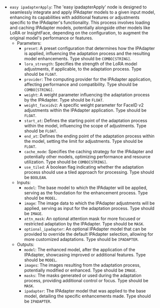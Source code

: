 - `easy ipadapterApply`: The 'easy ipadapterApply' node is designed to seamlessly integrate and apply IPAdapter models to a given input model, enhancing its capabilities with additional features or adjustments specific to the IPAdapter's functionality. This process involves loading and caching IPAdapter models, potentially alongside other models like LoRA or InsightFace, depending on the configuration, to augment the original model's performance or features.
    - Parameters:
        - `preset`: A preset configuration that determines how the IPAdapter is applied, influencing the adaptation process and the resulting model enhancements. Type should be `COMBO[STRING]`.
        - `lora_strength`: Specifies the strength of the LoRA model adjustments, if applicable, to the adaptation process. Type should be `FLOAT`.
        - `provider`: The computing provider for the IPAdapter application, affecting performance and compatibility. Type should be `COMBO[STRING]`.
        - `weight`: A weight parameter influencing the adaptation process by the IPAdapter. Type should be `FLOAT`.
        - `weight_faceidv2`: A specific weight parameter for FaceID v2 adjustments within the IPAdapter application. Type should be `FLOAT`.
        - `start_at`: Defines the starting point of the adaptation process within the model, influencing the scope of adjustments. Type should be `FLOAT`.
        - `end_at`: Defines the ending point of the adaptation process within the model, setting the limit for adjustments. Type should be `FLOAT`.
        - `cache_mode`: Specifies the caching strategy for the IPAdapter and potentially other models, optimizing performance and resource utilization. Type should be `COMBO[STRING]`.
        - `use_tiled`: A boolean flag indicating whether the adaptation process should use a tiled approach for processing. Type should be `BOOLEAN`.
    - Inputs:
        - `model`: The base model to which the IPAdapter will be applied, serving as the foundation for the enhancement process. Type should be `MODEL`.
        - `image`: The image data to which the IPAdapter adjustments will be applied, serving as input for the adaptation process. Type should be `IMAGE`.
        - `attn_mask`: An optional attention mask for more focused or restricted adaptation by the IPAdapter. Type should be `MASK`.
        - `optional_ipadapter`: An optional IPAdapter model that can be provided to override the default IPAdapter selection, allowing for more customized adaptations. Type should be `IPADAPTER`.
    - Outputs:
        - `model`: The enhanced model, after the application of the IPAdapter, showcasing improved or additional features. Type should be `MODEL`.
        - `images`: The images resulting from the adaptation process, potentially modified or enhanced. Type should be `IMAGE`.
        - `masks`: The masks generated or used during the adaptation process, providing additional control or focus. Type should be `MASK`.
        - `ipadapter`: The IPAdapter model that was applied to the base model, detailing the specific enhancements made. Type should be `IPADAPTER`.
